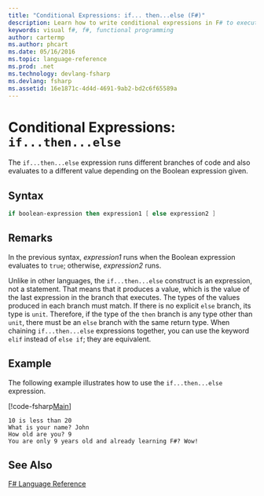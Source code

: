 ```yaml
---
title: "Conditional Expressions: if... then...else (F#)"
description: Learn how to write conditional expressions in F# to execute different branches of code.
keywords: visual f#, f#, functional programming
author: cartermp
ms.author: phcart
ms.date: 05/16/2016
ms.topic: language-reference
ms.prod: .net
ms.technology: devlang-fsharp
ms.devlang: fsharp
ms.assetid: 16e1871c-4d4d-4691-9ab2-bd2c6f65589a 
---
```


# Conditional Expressions: `if...then...else`

The `if...then...else` expression runs different branches of code and also evaluates to a different value depending on the Boolean expression given.


## Syntax

```fsharp
if boolean-expression then expression1 [ else expression2 ]
```

## Remarks
In the previous syntax, *expression1* runs when the Boolean expression evaluates to `true`; otherwise, *expression2* runs.

Unlike in other languages, the `if...then...else` construct is an expression, not a statement. That means that it produces a value, which is the value of the last expression in the branch that executes. The types of the values produced in each branch must match. If there is no explicit `else` branch, its type is `unit`. Therefore, if the type of the `then` branch is any type other than `unit`, there must be an `else` branch with the same return type. When chaining `if...then...else` expressions together, you can use the keyword `elif` instead of `else if`; they are equivalent.

## Example
The following example illustrates how to use the `if...then...else` expression.

[!code-fsharp[Main](../../../samples/snippets/fsharp/lang-ref-2/snippet4501.fs)]

```
10 is less than 20
What is your name? John
How old are you? 9
You are only 9 years old and already learning F#? Wow!
```

## See Also
[F# Language Reference](index.md)

